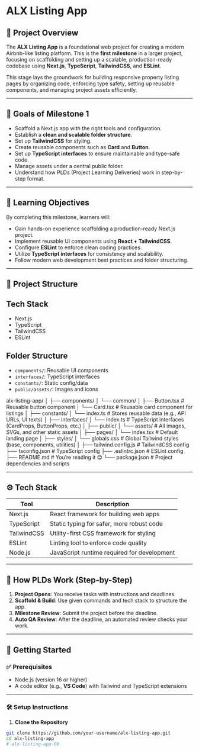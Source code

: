 # ALX Listing App

## 📌 Project Overview

The **ALX Listing App** is a foundational web project for creating a modern Airbnb-like listing platform. This is the **first milestone** in a larger project, focusing on scaffolding and setting up a scalable, production-ready codebase using **Next.js**, **TypeScript**, **TailwindCSS**, and **ESLint**.

This stage lays the groundwork for building responsive property listing pages by organizing code, enforcing type safety, setting up reusable components, and managing project assets efficiently.

---

## 🎯 Goals of Milestone 1

- Scaffold a Next.js app with the right tools and configuration.
- Establish a **clean and scalable folder structure**.
- Set up **TailwindCSS** for styling.
- Create reusable components such as **Card** and **Button**.
- Set up **TypeScript interfaces** to ensure maintainable and type-safe code.
- Manage assets under a central public folder.
- Understand how PLDs (Project Learning Deliveries) work in step-by-step format.

---

## 🧠 Learning Objectives

By completing this milestone, learners will:

- Gain hands-on experience scaffolding a production-ready Next.js project.
- Implement reusable UI components using **React + TailwindCSS**.
- Configure **ESLint** to enforce clean coding practices.
- Utilize **TypeScript interfaces** for consistency and scalability.
- Follow modern web development best practices and folder structuring.

---

## 📁 Project Structure


## Tech Stack
- Next.js
- TypeScript
- TailwindCSS
- ESLint

## Folder Structure
- `components/`: Reusable UI components
- `interfaces/`: TypeScript interfaces
- `constants/`: Static config/data
- `public/assets/`: Images and icons

alx-listing-app/
│
├── components/
│ └── common/
│ ├── Button.tsx # Reusable button component
│ └── Card.tsx # Reusable card component for listings
│
├── constants/
│ └── index.ts # Stores reusable data (e.g., API URLs, UI texts)
│
├── interfaces/
│ └── index.ts # TypeScript interfaces (CardProps, ButtonProps, etc.)
│
├── public/
│ └── assets/ # All images, SVGs, and other static assets
│
├── pages/
│ └── index.tsx # Default landing page
│
├── styles/
│ └── globals.css # Global Tailwind styles (base, components, utilities)
│
├── tailwind.config.js # TailwindCSS config
├── tsconfig.json # TypeScript config
├── .eslintrc.json # ESLint config
├── README.md # You’re reading it 😊
└── package.json # Project dependencies and scripts


---

## ⚙️ Tech Stack

| Tool          | Description                                  |
|---------------|----------------------------------------------|
| Next.js       | React framework for building web apps        |
| TypeScript    | Static typing for safer, more robust code    |
| TailwindCSS   | Utility-first CSS framework for styling      |
| ESLint        | Linting tool to enforce code quality         |
| Node.js       | JavaScript runtime required for development  |

---

## 🧱 How PLDs Work (Step-by-Step)

1. **Project Opens**: You receive tasks with instructions and deadlines.
2. **Scaffold & Build**: Use given commands and tech stack to structure the app.
3. **Milestone Review**: Submit the project before the deadline.
4. **Auto QA Review**: After the deadline, an automated review checks your work.

---

## 🚀 Getting Started

### ✅ Prerequisites

- Node.js (version 16 or higher)
- A code editor (e.g., **VS Code**) with Tailwind and TypeScript extensions

---

### 🛠️ Setup Instructions

1. **Clone the Repository**

```bash
git clone https://github.com/your-username/alx-listing-app.git
cd alx-listing-app
#   a l x - l i s t i n g - a p p - 0 0  
 